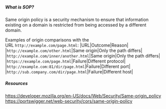 ##### ***What is SOP?***
Same origin policy is a security mechanism to ensure that information existing on a domain is restricted from being accessed by a different domain.

Examples of origin comparisons with the URL `http://example.com/page.html`:
|URL|Outcome|Reason|
|`http://example.com/other.html`|Same origin|Only the path differs|
|`http://example.com/inner/another.html`|Same origin|Only the path differs|
|`https://example.com/page.html`|Failure|Different protocol|
|`http://example.com:81/dir/page.html`|Failure|Different port|
|`http://sub.company.com/dir/page.html`|Failure|Different host|
##### ***Resources***
https://developer.mozilla.org/en-US/docs/Web/Security/Same-origin_policy
https://portswigger.net/web-security/cors/same-origin-policy